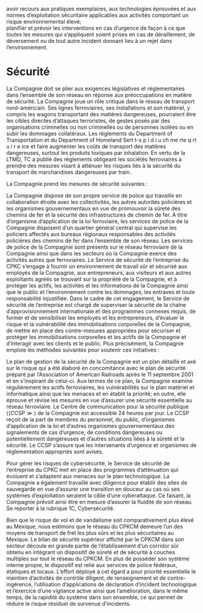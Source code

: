 avoir recours aux pratiques exemplaires, aux technologies éprouvées et aux normes d’exploitation sécuritaire applicables aux activités comportant un risque environnemental élevé;   
planifier et prévoir les interventions en cas d’urgence de façon à ce que toutes les mesures qui s’appliquent soient prises en cas de déraillement, de déversement ou de tout autre incident donnant lieu à un rejet dans l’environnement.

# Sécurité

La Compagnie doit se plier aux exigences législatives et réglementaires dans l’ensemble de son réseau en réponse aux préoccupations en matière de sécurité. La Compagnie joue un rôle critique dans le réseau de transport nord-américain. Ses lignes ferroviaires, ses installations et son matériel, y compris les wagons transportant des matières dangereuses, pourraient être les cibles directes d’attaques terroristes, de gestes posés par des organisations criminelles ou non criminelles ou de personnes isolées ou en subir les dommages collatéraux. Les règlements du Department of Transportation et du Department of Homeland Sert t-s p  i d i u ch   me  rte q rt  u i r e ice et faire augmenter les coûts de transport des matières dangereuses, surtout les produits toxiques par inhalation. En vertu de la LTMD, TC a publié des règlements obligeant les sociétés ferroviaires à prendre des mesures visant à atténuer les risques liés à la sécurité du transport de marchandises dangereuses par train.

La Compagnie prend les mesures de sécurité suivantes :

La Compagnie dispose de son propre service de police qui travaille en collaboration étroite avec les collectivités, les autres autorités policières et les organismes gouvernementaux en vue de promouvoir la sûreté des chemins de fer et la sécurité des infrastructures de chemin de fer. À titre d’organisme d’application de la loi ferroviaire, les services de police de la Compagnie disposent d’un quartier général central qui supervise les policiers affectés aux bureaux régionaux responsables des activités policières des chemins de fer dans l’ensemble de son réseau. Les services de police de la Compagnie sont présents sur le réseau ferroviaire de la Compagnie ainsi que dans les secteurs où la Compagnie exerce des activités autres que ferroviaires. Le Service de sécurité de l’entreprise du CPKC s’engage à fournir un environnement de travail sûr et sécurisé aux employés de la Compagnie, aux entrepreneurs, aux visiteurs et aux autres exploitants agréés se trouvant sur la propriété de la Compagnie, et à protéger les actifs, les activités et les informations de la Compagnie ainsi que le public et l’environnement contre les dommages, les entraves et toute responsabilité injustifiée. Dans le cadre de cet engagement, le Service de sécurité de l’entreprise est chargé de superviser la sécurité de la chaîne d’approvisionnement internationale et des programmes connexes requis, de former et de sensibiliser les employés et les entrepreneurs, d’évaluer le risque et la vulnérabilité des immobilisations corporelles de la Compagnie, de mettre en place des contre-mesures appropriées pour sécuriser et protéger les immobilisations corporelles et les actifs de la Compagnie et d’interagir avec les clients et le public. Plus précisément, la Compagnie emploie les méthodes suivantes pour soutenir ces initiatives :

Le plan de gestion de la sécurité de la Compagnie est un plan détaillé et axé sur le risque qui a été élaboré en concomitance avec le plan de sécurité préparé par l’Association of American Railroads après le 11 septembre 2001 et en s’inspirant de celui-ci. Aux termes de ce plan, la Compagnie examine régulièrement les actifs ferroviaires, les vulnérabilités sur le plan matériel et informatique ainsi que les menaces et en établit la priorité; en outre, elle éprouve et révise les mesures en vue d’assurer une sécurité essentielle au réseau ferroviaire. Le Centre de communication pour la sécurité publique $\langle \langle \mathsf { C C S P } \gg \rangle$ de la Compagnie est accessible 24 heures par jour. Le CCSP reçoit de la part de membres du personnel, du public, d’organismes d’application de la loi et d’autres organismes gouvernementaux des signalements de cas d’urgence, de conditions dangereuses ou potentiellement dangereuses et d’autres situations liées à la sûreté et la sécurité. Le CCSP s’assure que les intervenants d’urgence et organismes de réglementation appropriés sont avisés.

Pour gérer les risques de cybersécurité, le Service de sécurité de l’entreprise du CPKC met en place des programmes d’atténuation qui évoluent et s’adaptent aux menaces sur le plan technologique. La Compagnie a également travaillé avec diligence pour établir des sites de sauvegarde en vue d’assurer une transition en douceur au cas où ses systèmes d’exploitation seraient la cible d’une cyberattaque. Ce faisant, la Compagnie prévoit ainsi être en mesure d’assurer la fluidité de son réseau. Se reporter à la rubrique 1C, Cybersécurité.

Bien que le risque de vol et de vandalisme soit comparativement plus élevé au Mexique, nous estimons que le réseau du CPKCM demeure l’un des moyens de transport de fret les plus sûrs et les plus sécuritaires au Mexique. Le bilan de sécurité supérieur affiché par le CPKCM dans son secteur découle en grande partie de l’établissement d’un corridor sûr obtenu en intégrant un dispositif de sûreté et de sécurité à couches multiples sur tout le réseau du CPKCM. En plus de posséder son système interne propre, le dispositif est relié aux services de police fédéraux, étatiques et locaux. L’effort déployé à cet égard a pour priorité essentielle le maintien d’activités de contrôle diligent, de renseignement et de contre-ingérence, l’utilisation d’applications de déclaration d’incident technologique et l’exercice d’une vigilance active ainsi que l’amélioration, dans le même temps, de la rapidité du système dans son ensemble, ce qui permet de réduire le risque résiduel de survenue d’incidents.